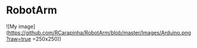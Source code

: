 # RobotArm

![My image](https://github.com/RCarapinha/RobotArm/blob/master/Images/Arduino.png?raw=true =250x250))
